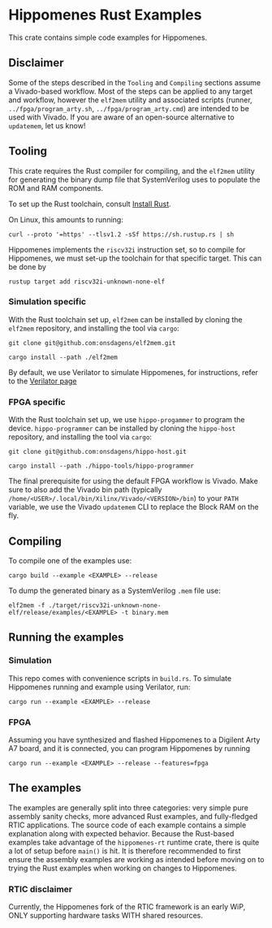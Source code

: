 # Hippomenes Rust Examples

This crate contains simple code examples for Hippomenes.

## Disclaimer

Some of the steps described in the `Tooling` and `Compiling` sections assume a Vivado-based workflow.
Most of the steps can be applied to any target and workflow, however the `elf2mem` utility and associated scripts (runner, ``../fpga/program_arty.sh``, ``../fpga/program_arty.cmd``) are intended to be used with Vivado.
If you are aware of an open-source alternative to `updatemem`, let us know!

## Tooling

This crate requires the Rust compiler for compiling, and the ``elf2mem`` utility for generating the binary dump file that SystemVerilog uses to populate the ROM and RAM components.

To set up the Rust toolchain, consult [Install Rust](https://www.rust-lang.org/tools/install).

On Linux, this amounts to running:

```shell
curl --proto '=https' --tlsv1.2 -sSf https://sh.rustup.rs | sh
```

Hippomenes implements the ``riscv32i`` instruction set, so to compile for Hippomenes, we must set-up the toolchain for that specific target. This can be done by

```shell
rustup target add riscv32i-unknown-none-elf
```

### Simulation specific

With the Rust toolchain set up, ``elf2mem`` can be installed by cloning the ``elf2mem`` repository, and installing the tool via ``cargo``:

```shell
git clone git@github.com:onsdagens/elf2mem.git
```

```shell
cargo install --path ./elf2mem
```

By default, we use Verilator to simulate Hippomenes, for instructions, refer to the [Verilator page](https://verilator.org/guide/latest/install.html)

### FPGA specific

With the Rust toolchain set up, we use ``hippo-progammer`` to program the device. ``hippo-programmer`` can be installed by cloning the ``hippo-host`` repository, and installing the tool via ``cargo``:


```shell
git clone git@github.com:onsdagens/hippo-host.git
```

```shell
cargo install --path ./hippo-tools/hippo-programmer
```

The final prerequisite for using the default FPGA workflow is Vivado. Make sure to also add the Vivado bin path (typically ``/home/<USER>/.local/bin/Xilinx/Vivado/<VERSION>/bin``) to your `PATH` variable, we use the Vivado `updatemem` CLI to replace the Block RAM on the fly.

## Compiling

To compile one of the examples use:

```shell
cargo build --example <EXAMPLE> --release
```

To dump the generated binary as a SystemVerilog ``.mem`` file use:

```shell
elf2mem -f ./target/riscv32i-unknown-none-elf/release/examples/<EXAMPLE> -t binary.mem 
```

## Running the examples

### Simulation

This repo comes with convenience scripts in ``build.rs``. To simulate Hippomenes running and example using Verilator, run:
```shell
cargo run --example <EXAMPLE> --release
```
### FPGA

Assuming you have synthesized and flashed Hippomenes to a Digilent Arty A7 board, and it is connected, you can program Hippomenes by running
```shell
cargo run --example <EXAMPLE> --release --features=fpga
```

## The examples

The examples are generally split into three categories: very simple pure assembly sanity checks, more advanced Rust examples, and fully-fledged RTIC applications.
The source code of each example contains a simple explanation along with expected behavior.
Because the Rust-based examples take advantage of the ``hippomenes-rt`` runtime crate, there is quite a lot of setup before ``main()`` is hit.
It is therefore recommended to first ensure the assembly examples are working as intended before moving on to trying the Rust examples when working on changes to Hippomenes.

### RTIC disclaimer

Currently, the Hippomenes fork of the RTIC framework is an early WiP, ONLY supporting hardware tasks WITH shared resources.


